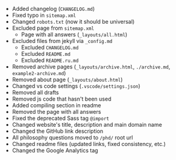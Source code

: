 - Added changelog (``CHANGELOG.md``)
- Fixed typo in ``sitemap.xml``
- Changed ``robots.txt`` (now it should be universal)
- Excluded page from ``sitemap.xml``
    - Page with all answers (``_layouts/all.html``)
- Excluded files from jekyll via ``_config.md``
    - Excluded ``CHANGELOG.md``
    - Excluded ``README.md``
    - Excluded ``README.ru.md``
- Removed archive pages (``_layouts/archive.html``, ``./archive.md``, ``example2-archive.md``)
- Removed about page (``_layouts/about.html``)
- Changed vs code settings (``.vscode/settings.json``)
- Removed all drafts
- Removed js code that hasn't been used
- Added compiling section in readme
- Removed the page with all answers
- Fixed the deprecated Sass tag `@import`
- Changed website's title, description and main domain name
- Changed the GitHub link description
- All philosophy questions moved to `/phd/` root url
- Changed readme files (updated links, fixed consistency, etc.)
- Changed the Google Analytics tag
